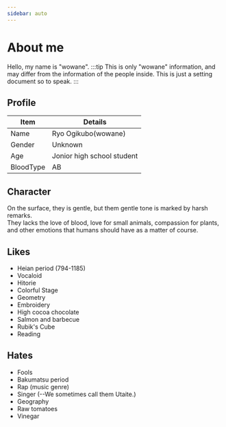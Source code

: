 ```yaml
---
sidebar: auto
---
```


# About me
Hello, my name is "wowane".
:::tip
This is only "wowane" information, and may differ from the information of the people inside. This is just a setting document so to speak.
:::
## Profile
|Item|Details|
|----|----|
|Name|Ryo Ogikubo(wowane)|
|Gender|Unknown|
|Age|Jonior high school student|
|BloodType|AB|
## Character
On the surface, they is gentle, but them gentle tone is marked by harsh remarks.  
They lacks the love of blood, love for small animals, compassion for plants, and other emotions that humans should have as a matter of course.
## Likes
- Heian period (794-1185)
- Vocaloid
- Hitorie
- Colorful Stage
- Geometry
- Embroidery
- High cocoa chocolate
- Salmon and barbecue
- Rubik's Cube
- Reading
## Hates
- Fools
- Bakumatsu period
- Rap (music genre)
- Singer (--We sometimes call them Utaite.)
- Geography
- Raw tomatoes
- Vinegar
